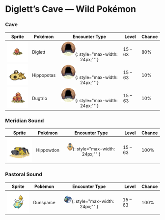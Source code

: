 # Diglett’s Cave — Wild Pokémon

### Cave

| Sprite | Pokémon | Encounter Type | Level | Chance |
|:------:|---------|:--------------:|-------|--------|
| ![Diglett](../../assets/sprites/diglett/front.gif "Diglett") | Diglett | ![Cave](../../assets/encounter_types/cave.png "Cave"){: style="max-width: 24px;"" } | 15 – 63 | 80% |
| ![Hippopotas](../../assets/sprites/hippopotas/front.gif "Hippopotas") | Hippopotas | ![Cave](../../assets/encounter_types/cave.png "Cave"){: style="max-width: 24px;"" } | 15 – 63 | 10% |
| ![Dugtrio](../../assets/sprites/dugtrio/front.gif "Dugtrio") | Dugtrio | ![Cave](../../assets/encounter_types/cave.png "Cave"){: style="max-width: 24px;"" } | 15 – 63 | 10% |

### Meridian Sound

| Sprite | Pokémon | Encounter Type | Level | Chance |
|:------:|---------|:--------------:|-------|--------|
| ![Hippowdon](../../assets/sprites/hippowdon/front.gif "Hippowdon") | Hippowdon | ![Meridian Sound](../../assets/encounter_types/meridian_sound.png "Meridian Sound"){: style="max-width: 24px;"" } | 15 – 63 | 100% |

### Pastoral Sound

| Sprite | Pokémon | Encounter Type | Level | Chance |
|:------:|---------|:--------------:|-------|--------|
| ![Dunsparce](../../assets/sprites/dunsparce/front.gif "Dunsparce") | Dunsparce | ![Pastoral Sound](../../assets/encounter_types/pastoral_sound.png "Pastoral Sound"){: style="max-width: 24px;"" } | 15 – 63 | 100% |

